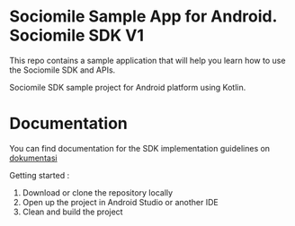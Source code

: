 # Sociomile Sample App for Android. Sociomile SDK V1

This repo contains a sample application that will help you learn how to use the Sociomile SDK and APIs.

Sociomile SDK sample project for Android platform using Kotlin.

# Documentation
You can find documentation for the SDK implementation guidelines on [dokumentasi](https://di.ngetest.com/docs/sdk-live-chat-sociomile/)

Getting started :

1. Download or clone the repository locally
2. Open up the project in Android Studio or another IDE
3. Clean and build the project

